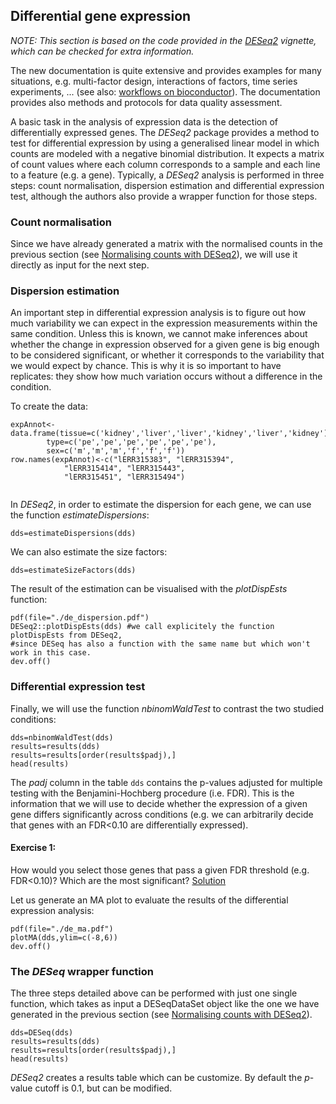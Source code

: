 ## Differential gene expression

*NOTE: This section is based on the code provided in the [DESeq2](http://www.bioconductor.org/packages/3.1/bioc/html/DESeq2.html) vignette, which can be checked for extra information.*

The new documentation is quite extensive and provides examples for many situations, e.g. multi-factor design, interactions of factors, time series experiments, ... (see also: [workflows on bioconductor](http://www.bioconductor.org/help/workflows/rnaseqGene/)). The documentation provides also methods and protocols for data quality assessment.

A basic task in the analysis of expression data is the detection of differentially expressed genes. The *DESeq2* package provides a method to test for differential expression by using a generalised linear model in which counts are modeled with a negative binomial distribution. It expects a matrix of count values where each column corresponds to a sample and each line to a feature (e.g. a gene). Typically, a *DESeq2* analysis is performed in three steps: count normalisation, dispersion estimation and differential expression test, although the authors also provide a wrapper function for those steps.

### Count normalisation
Since we have already generated a matrix with the normalised counts in the previous section (see [Normalising counts with DESeq2](https://github.com/Functional-Genomics/TeachingMaterial/blob/Cancer-Genomics-07-2015/doc/25.normalising.md#with-deseq2)), we will use it directly as input for the next step.

### Dispersion estimation
An important step in differential expression analysis is to figure out how much variability we can expect in the expression measurements within the same condition. Unless this is known, we cannot make inferences about whether the change in expression observed for a given gene is big enough to be considered significant, or whether it corresponds to the variability that we would expect by chance. This is why it is so important to have replicates: they show how much variation occurs without a difference in the condition.

To create the data:

```rconsole
expAnnot<-data.frame(tissue=c('kidney','liver','liver','kidney','liver','kidney'),
        type=c('pe','pe','pe','pe','pe','pe'),
        sex=c('m','m','m','f','f','f'))
row.names(expAnnot)<-c("lERR315383", "lERR315394", 
            "lERR315414", "lERR315443", 
            "lERR315451", "lERR315494")
            
````


In *DESeq2*, in order to estimate the dispersion for each gene, we can use the function *estimateDispersions*:
```rconsole
dds=estimateDispersions(dds)
```
We can also estimate the size factors:

```rconsole
dds=estimateSizeFactors(dds)
```

The result of the estimation can be visualised with the *plotDispEsts* function:
```rconsole
pdf(file="./de_dispersion.pdf")
DESeq2::plotDispEsts(dds) #we call explicitely the function plotDispEsts from DESeq2, 
#since DESeq has also a function with the same name but which won't work in this case.
dev.off()
```

### Differential expression test
Finally, we will use the function *nbinomWaldTest* to contrast the two studied conditions:

```rconsole
dds=nbinomWaldTest(dds)
results=results(dds)
results=results[order(results$padj),]
head(results)
```

The *padj* column in the table `dds` contains the p-values adjusted for multiple testing with the Benjamini-Hochberg procedure (i.e. FDR). This is the information that we will use to decide whether the expression of a given gene differs significantly across conditions (e.g. we can arbitrarily decide that genes with an FDR<0.10 are differentially expressed).

#### Exercise 1: 
How would you select those genes that pass a given FDR threshold (e.g. FDR<0.10)? Which are the most significant?
[Solution](https://github.com/barzine/TeachingMaterial/blob/Cancer-Genomics-07-2014/solutions/_de_ex1.md)

Let us generate an MA plot to evaluate the results of the differential expression analysis:

```rconsole
pdf(file="./de_ma.pdf")
plotMA(dds,ylim=c(-8,6))
dev.off()
```

### The *DESeq* wrapper function
The three steps detailed above can be performed with just one single function, which takes as input a DESeqDataSet object like the one we have generated in the previous section (see [Normalising counts with DESeq2](https://github.com/Functional-Genomics/TeachingMaterial/edit/Cancer-Genomics-07-2015/doc/25.normalising.md#with-deseq2)).


```rconsole
dds=DESeq(dds)
results=results(dds)
results=results[order(results$padj),]
head(results)
```

*DESeq2* creates a results table which can be customize. By default the _p_-value cutoff is 0.1, but can be modified.

